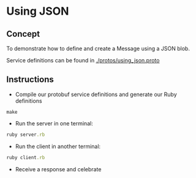 # Using JSON

## Concept

To demonstrate how to define and create a Message using a JSON blob.

Service definitions can be found in [./protos/using_json.proto](./protos/using_json.proto)

## Instructions

* Compile our protobuf service definitions and generate our Ruby definitions

```shell
make
```

* Run the server in one terminal:

```ruby
ruby server.rb
```

* Run the client in another terminal:

```ruby
ruby client.rb
```

* Receive a response and celebrate
